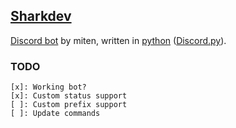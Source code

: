## [Sharkdev](https://www.m1ten.me/project/sharkdev/)

[Discord bot](https://github.com/m1ten/sharkdev) by miten, written in [python](https://www.python.org/) ([Discord.py](https://github.com/Rapptz/discord.py)).

### TODO
```
[x]: Working bot?
[x]: Custom status support
[ ]: Custom prefix support
[ ]: Update commands
```